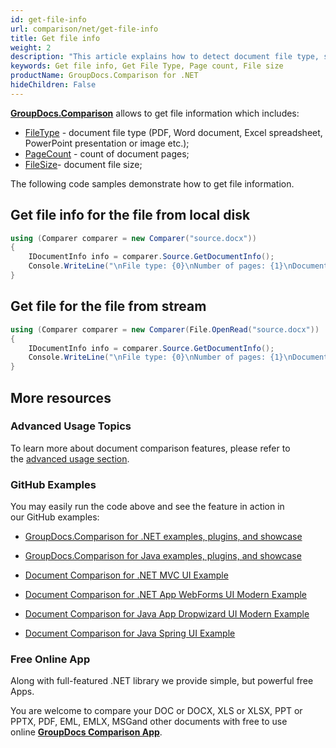 ```yaml
---
id: get-file-info
url: comparison/net/get-file-info
title: Get file info
weight: 2
description: "This article explains how to detect document file type, size and calculate pages count when annotate documents or images with GroupDocs.Comparison."
keywords: Get file info, Get File Type, Page count, File size
productName: GroupDocs.Comparison for .NET
hideChildren: False
---
```

**[GroupDocs.Comparison](https://products.groupdocs.com/comparison/net)** allows to get file information which includes:

*   [FileType](https://apireference.groupdocs.com/net/comparison/groupdocs.comparison.interfaces/idocumentinfo/properties/filetype) - document file type (PDF, Word document, Excel spreadsheet, PowerPoint presentation or image etc.);
*   [PageCount](https://apireference.groupdocs.com/net/comparison/groupdocs.comparison.interfaces/idocumentinfo/properties/pagecount) - count of document pages;
*   [FileSize](https://apireference.groupdocs.com/net/comparison/groupdocs.comparison.interfaces/idocumentinfo/properties/size)[](https://apireference.groupdocs.com/net/comparison/groupdocs.comparison.interfaces/idocumentinfo/properties/size)\- document file size;

The following code samples demonstrate how to get file information.

## Get file info for the file from local disk

```csharp
using (Comparer comparer = new Comparer("source.docx"))
{
	IDocumentInfo info = comparer.Source.GetDocumentInfo();
    Console.WriteLine("\nFile type: {0}\nNumber of pages: {1}\nDocument size: {2} bytes", info.FileType, info.PageCount, info.Size);
}
```

## Get file for the file from stream

```csharp
using (Comparer comparer = new Comparer(File.OpenRead("source.docx"))
{
	IDocumentInfo info = comparer.Source.GetDocumentInfo();
    Console.WriteLine("\nFile type: {0}\nNumber of pages: {1}\nDocument size: {2} bytes", info.FileType, info.PageCount, info.Size);
}
```

## More resources

### Advanced Usage Topics

To learn more about document comparison features, please refer to the [advanced usage section](Advanced%2Busage.html).

### GitHub Examples

You may easily run the code above and see the feature in action in our GitHub examples:

*   [GroupDocs.Comparison for .NET examples, plugins, and showcase](https://github.com/groupdocs-comparison/GroupDocs.Comparison-for-.NET)
    
*   [GroupDocs.Comparison for Java examples, plugins, and showcase](https://github.com/groupdocs-comparison/GroupDocs.Comparison-for-Java)
    
*   [Document Comparison for .NET MVC UI Example](https://github.com/groupdocs-comparison/GroupDocs.Comparison-for-.NET-MVC) 
    
*   [Document Comparison for .NET App WebForms UI Modern Example](https://github.com/groupdocs-comparison/GroupDocs.Comparison-for-.NET-WebForms)
    
*   [Document Comparison for Java App Dropwizard UI Modern Example](https://github.com/groupdocs-comparison/GroupDocs.Comparison-for-Java-Dropwizard)
    
*   [Document Comparison for Java Spring UI Example](https://github.com/groupdocs-comparison/GroupDocs.Comparison-for-Java-Spring)
    

### Free Online App

Along with full-featured .NET library we provide simple, but powerful free Apps.

You are welcome to compare your DOC or DOCX, XLS or XLSX, PPT or PPTX, PDF, EML, EMLX, MSGand other documents with free to use online **[GroupDocs Comparison App](https://products.groupdocs.app/comparison)**.
